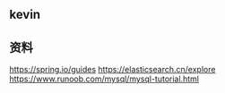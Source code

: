 ## kevin

## 资料
https://spring.io/guides
https://elasticsearch.cn/explore
https://www.runoob.com/mysql/mysql-tutorial.html